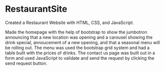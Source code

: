 # RestaurantSite

Created a Restaurant Website with HTML, CSS, and JavaScript.

Made the homepage with the help of bootstrap to show the jumbotron announcing that a new location was opening and a carousel showing the drink special, annoucement of a new opening, and that a seasonal menu will be rolling out. The menu was used the bootstrap grid system and had a table built with the prices of drinks. The contact us page was built out in a form and used JavaScript to validate and send the request by clicking the send request button.

